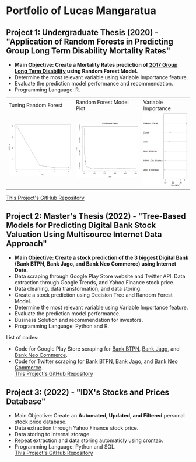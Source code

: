 # Portfolio of Lucas Mangaratua

## Project 1: Undergraduate Thesis (2020) - "Application of Random Forests in Predicting Group Long Term Disability Mortality Rates"
* **Main Objective: Create a Mortality Rates prediction of [2017 Group Long Term Disability](https://www.soa.org/resources/experience-studies/2017/2017-gltd-recovery-mortality-tree/) using Random Forest Model.**
* Determine the most relevant variable using Variable Importance feature.
* Evaluate the prediction model performance and recommendation.
* Programming Language: R.  
<table>
  <tr>
    <td>Tuning Random Forest</td>
     <td>Random Forest Model Plot</td>
     <td>Variable Importance</td>
  </tr>
  <tr>
    <td><img src="https://github.com/lucasmangaratua/Portfolio_Lucas/blob/main/Mortality_Rates_pred/Images/tuning_mtry.png" width="100%"></td>
    <td><img src="https://github.com/lucasmangaratua/Portfolio_Lucas/blob/main/Mortality_Rates_pred/Images/randomforest.png" width="100%"></td>
    <td><img src="https://github.com/lucasmangaratua/Portfolio_Lucas/blob/main/Mortality_Rates_pred/Images/var_imp.png" width="100%"></td>
  </tr>
 </table>  
 
 [This Project's GitHub Repository](https://github.com/lucasmangaratua/Portfolio_Lucas/tree/main/Mortality_Rates_pred)  
   
   
## Project 2: Master's Thesis (2022) - "Tree-Based Models for Predicting Digital Bank Stock Valuation Using Multisource Internet Data Approach"
* **Main Objective: Create a stock prediction of the 3 biggest Digital Bank (Bank BTPN, Bank Jago, and Bank Neo Commerce) using Internet Data.**
* Data scraping through Google Play Store website and Twitter API. Data extraction through Google Trends, and Yahoo Finance stock price.
* Data cleaning, data transformation, and data storing.
* Create a stock prediction using Decision Tree and Random Forest Model.
* Determine the most relevant variable using Variable Importance feature.
* Evaluate the prediction model performance.
* Business Solution and recommendation for investors.
* Programming Language: Python and R.  
  
  
List of codes:  
* Code for Google Play Store scraping for [Bank BTPN](), [Bank Jago](), and [Bank Neo Commerce]().  
* Code for Twitter scraping for [Bank BTPN](), [Bank Jago](), and [Bank Neo Commerce]().  
[This Project's GitHub Repository](https://github.com/lucasmangaratua/Portfolio_Lucas/tree/main/Bank_Stock_pred)  
  
  
## Project 3: (2022) - "IDX's Stocks and Prices Database"
* Main Objective: Create an **Automated, Updated, and Filtered** personal stock price database.
* Data extraction through Yahoo Finance stock price.
* Data storing to internal storage.
* Repeat extraction and data storing automaticly using [crontab](https://crontab.guru).
* Programming Language: Python and SQL.  
[This Project's GitHub Repository](https://github.com/lucasmangaratua/Portfolio_Lucas/tree/main/IDX_database)

